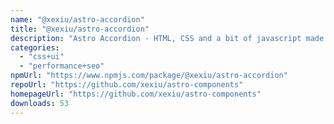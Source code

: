 ```yaml
---
name: "@xexiu/astro-accordion"
title: "@xexiu/astro-accordion"
description: "Astro Accordion - HTML, CSS and a bit of javascript made with Custom Elements accordion for Astro."
categories:
  - "css+ui"
  - "performance+seo"
npmUrl: "https://www.npmjs.com/package/@xexiu/astro-accordion"
repoUrl: "https://github.com/xexiu/astro-components"
homepageUrl: "https://github.com/xexiu/astro-components"
downloads: 53
---
```

